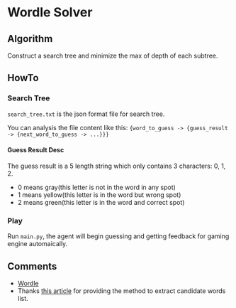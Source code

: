 # Wordle Solver

## Algorithm
Construct a search tree and minimize the max of depth of each subtree.  

## HowTo
### Search Tree
`search_tree.txt` is the json format file for search tree. 

You can analysis the file content like this:  `{word_to_guess -> {guess_result -> {next_word_to_guess -> ...}}}`

#### Guess Result Desc
The guess result is a 5 length string which only contains 3 characters: 0, 1, 2.
- 0 means gray(this letter is not in the word in any spot)
- 1 means yellow(this letter is in the word but wrong spot)
- 2 means green(this letter is in the word and correct spot)

### Play
Run `main.py`, the agent will begin guessing and getting feedback for gaming engine automaically.

## Comments
- [Wordle](https://www.powerlanguage.co.uk/wordle/)
- Thanks [this article](https://bert.org/2021/11/24/the-best-starting-word-in-wordle/) for providing the method to extract candidate words list.



